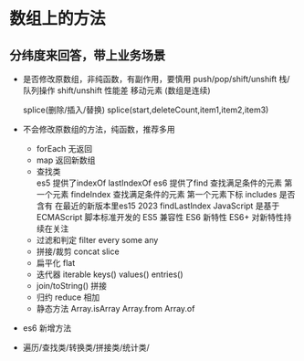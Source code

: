 # 数组上的方法


## 分纬度来回答，带上业务场景

- 是否修改原数组，非纯函数，有副作用，要慎用
    push/pop/shift/unshift 栈/队列操作
    shift/unshift 性能差  移动元素 (数组是连续)

    splice(删除/插入/替换)
    splice(start,deleteCount,item1,item2,item3)
- 不会修改原数组的方法，纯函数，推荐多用
    - forEach   无返回
    - map   返回新数组
    - 查找类    
        es5 提供了indexOf lastIndexOf
        es6 提供了find 查找满足条件的元素   第一个元素
        findeIndex  查找满足条件的元素 第一个元素下标
        includes   是否含有
        在最近的新版本里es15 2023 findLastIndex
        JavaScript 是基于ECMAScript 脚本标准开发的
        ES5 兼容性
        ES6 新特性
        ES6+ 对新特性持续在关注
    - 过滤和判定
        filter
        every
        some
        any
    - 拼接/裁剪
        concat slice
    - 扁平化
        flat
    - 迭代器 iterable
        keys() values() entries()
    - join/toString() 拼接
    - 归约
        reduce 相加
    - 静态方法
        Array.isArray
        Array.from
        Array.of
- es6 新增方法
- 遍历/查找类/转换类/拼接类/统计类/
